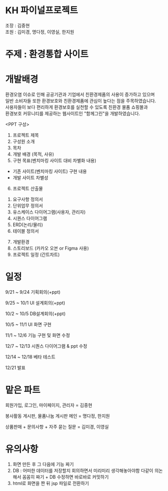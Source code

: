 
# KH 파이널프로젝트     
     
조장 : 김중현    
조원 : 김미경, 명다정, 이영실, 한지원

#

# 주제 : 환경통합 사이트      
# 개발배경 
환경오염 이슈로 인해 공공기관과 기업에서 친환경제품의 사용이 증가하고 있으며     
일반 소비자들 또한 환경보호와 친환경제품에 관심이 높다는 점을 주목하였습니다.    
사용자들이 보다 편리하게 환경보호를 실천할 수 있도록 친환경 물품 쇼핑몰과    
환경보호 커뮤니티를 제공하는 웹사이트인 "함께그린"을 개발하였습니다.


<PPT 구성>
1. 프로젝트 제목
2. 구성원 소개
3. 목차
4. 개발 배경 (목적, 사유)
5. 구현 목표(벤치마킹 사이트 대비 차별화 내용)
- 기존 사이트(벤치마킹 사이트) 구현 내용
- 개발 사이트 차별성

6. 프로젝트 산출물
  1) 요구사항 정의서
  2) 단위업무 정의서
  3) 유스케이스 다이어그램(사용자, 관리자)
  4) 시퀀스 다이어그램
  5) ERD(논리/물리)
  6) 테이블 정의서
 7. 개발환경
 8. 스토리보드 (카카오 오븐 or Figma 사용)
 9. 프로젝트 일정 (간트차트)
 
 
#

# 일정
9/21 ~ 9/24 기획회의(+ppt)

9/25 ~ 10/1 UI 설계회의(+ppt)

10/2 ~ 10/5 DB설계회의(+ppt)

10/5 ~ 11/1 UI 화면 구현

11/1 ~ 12/6 기능 구현 및 화면 수정

12/7 ~ 12/13 시퀀스 다이어그램 & ppt 수정

12/14 ~ 12/18 베타 테스트

12/21 발표

#

# 맡은 파트
회원가입, 로그인, 마이페이지, 관리자 = 김중현

봉사활동 게시판, 물품나눔 게시판  메인 = 명다정, 한지원

상품판매 + 문의사항 + 자주 묻는 질문 =  김미경, 이영실

#

# 유의사항
1. 화면 만든 후 그 다음에 기능 짜기
2. DB : 어떠한 데이터를 저장할지 회의하면서 미리미리 생각해놓아야함
        다같이 의논해서 꼼꼼히 짜기
        + DB 수정하면 바로바로 커밋하기
3. html로 화면을 짠 뒤 jsp 파일로 전환하기

 
